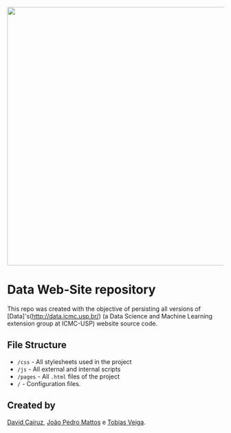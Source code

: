 <p align="center">
  <img  width='600' src="https://i.imgur.com/Q9SqHE8.png">
</p>

# Data Web-Site repository
This repo was created with the objective of persisting all versions of [Data]'s(http://data.icmc.usp.br/) (a Data Science and Machine Learning extension group at ICMC-USP) website source code.

## File Structure

- ```/css``` - All stylesheets used in the project
- ```/js``` - All external and internal scripts
- ```/pages``` - All ```.html``` files of the project
- ```/``` - Configuration files.

## Created by
[David Cairuz](https://github.com/davidcairuz), [João Pedro Mattos](https://github.com/joaopedromattos) e [Tobias Veiga](https://github.com/tobiasveiga).

